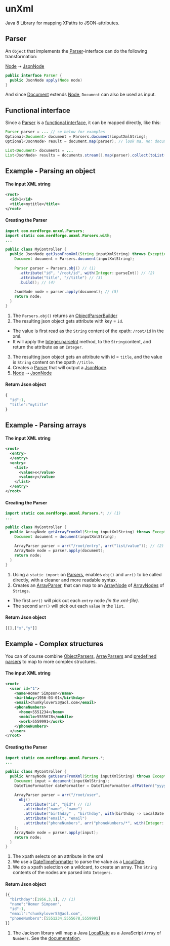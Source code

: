 # unXml

Java 8 Library for mapping XPaths to JSON-attributes.

## Parser

An `Object` that implements the [Parser](src/main/java/com/nerdforge/unxml/parsers/Parser.java)-interface can do the following transformation:

[Node](https://docs.oracle.com/javase/8/docs/api/index.html?org/w3c/dom/Node.html) ➝ [JsonNode](http://fasterxml.github.io/jackson-databind/javadoc/2.5/com/fasterxml/jackson/databind/JsonNode.html)
```java
public interface Parser {
  public JsonNode apply(Node node)
}
```

And since [Document](https://docs.oracle.com/javase/8/docs/api/org/w3c/dom/Document.html) extends [Node](https://docs.oracle.com/javase/8/docs/api/index.html?org/w3c/dom/Node.html), `Document` can also be used as input.

## Functional interface

Since a [Parser](src/main/java/com/nerdforge/unxml/parsers/Parser.java) is a [functional interface](https://docs.oracle.com/javase/8/docs/api/java/lang/FunctionalInterface.html), it can be mapped directly, like this:

```java
Parser parser = ... // se below for examples
Optional<Document> document = Parsers.document(inputXmlString);
Optional<JsonNode> result = document.map(parser); // look ma, no: document.map(parser::apply);

List<Document> documents = ...
List<JsonNode> results = documents.stream().map(parser).collect(toList());
```

## Example - Parsing an object

#### The input XML string

```xml
<root>
  <id>1</id>
  <title>mytitle</title>
</root>
```

#### Creating the Parser

```java
import com.nerdforge.unxml.Parsers;
import static com.nerdforge.unxml.Parsers.with;
...

public class MyController {
  public JsonNode getJsonFromXml(String inputXmlString) throws Exception {
    Document document = Parsers.document(inputXmlString);
    
    Parser parser = Parsers.obj() // (1)
      .attribute("id", "/root/id", with(Integer::parseInt)) // (2)
      .attribute("title", "//title") // (3) 
      .build(); // (4)
    
    JsonNode node = parser.apply(document); // (5)
    return node;
  }
}
```

 1. The `Parsers.obj()` returns an [ObjectParserBuilder](src/main/java/com/nerdforge/unxml/parsers/builders/ObjectParserBuilder.java)
 2. The resulting json object gets attribute with key = `id`.
   * The value is first read as the `String` content of the xpath: `/root/id` in the xml.
   * It will apply the [Integer.parseInt](https://docs.oracle.com/javase/8/docs/api/java/lang/Integer.html) method, to the `String`content, and return the attribute as an `Integer`.
 3. The resulting json object gets an attribute with id = `title`, and the value is `String` content on the xpath `//title`.
 4. Creates a [Parser](src/main/java/com/nerdforge/unxml/parsers/Parser.java) that will output a [JsonNode](http://fasterxml.github.io/jackson-databind/javadoc/2.5/com/fasterxml/jackson/databind/JsonNode.html).
 5. [Node](https://docs.oracle.com/javase/8/docs/api/index.html?org/w3c/dom/Node.html) ➝ [JsonNode](http://fasterxml.github.io/jackson-databind/javadoc/2.5/com/fasterxml/jackson/databind/JsonNode.html)

#### Return Json object

```javascript
{
  "id":1,
  "title":"mytitle"
}
```

## Example - Parsing arrays

#### The input XML string

```xml
<root>
  <entry>
  </entry>
  <entry>
    <list>
      <value>x</value>
      <value>y</value>
    </list>
  </entry>
</root>
```

#### Creating the Parser

```java
import static com.nerdforge.unxml.Parsers.*; // (1)
...

public class MyController {
  public ArrayNode getArrayFromXml(String inputXmlString) throws Exception {
    Document document = document(inputXmlString);
    
    ArrayParser parser = arr("/root/entry", arr("list/value")); // (2)
    ArrayNode node = parser.apply(document);
    return node;
  }
}
```

 1. Using a `static import` on [Parsers](src/main/java/com/nerdforge/unxml/Parsers.java), enables `obj()` and `arr()` to be called directly, with a cleaner and more readable syntax.
 2. Creates an [ArrayParser](src/main/java/com/nerdforge/unxml/parsers/ArrayParser.java), that can map to an [ArrayNode](http://fasterxml.github.io/jackson-databind/javadoc/2.5/com/fasterxml/jackson/databind/node/ArrayNode.html) of [ArrayNodes](http://fasterxml.github.io/jackson-databind/javadoc/2.5/com/fasterxml/jackson/databind/node/ArrayNode.html) of `Strings`.
  * The first `arr()` will pick out each `entry` node *(in the xml-file)*.
  * The second `arr()` will pick out each `value` in the `list`.

#### Return Json object

```javascript
[[],["x","y"]]
```

## Example - Complex structures

You can of course combine [ObjectParsers](src/main/java/com/nerdforge/unxml/parsers/ObjectParser.java), [ArrayParsers](src/main/java/com/nerdforge/unxml/parsers/ArrayParser.java) and [predefined parsers](src/main/java/com/nerdforge/unxml/parsers/SimpleParsers.java) to map to more complex structures.

#### The input XML string

```xml
<root>
  <user id="1">
    <name>Homer Simpson</name>
    <birthday>1956-03-01</birthday>
    <email>chunkylover53@aol.com</email>
    <phoneNumbers>
      <home>5551234</home>
      <mobile>5555678</mobile>
      <work>5559991</work>
    </phoneNumbers>
  </user>
</root>
```

#### Creating the Parser

```java
import static com.nerdforge.unxml.Parsers.*;
...

public class MyController {
  public ArrayNode getUsersFromXml(String inputXmlString) throws Exception {
    Document input = document(inputXmlString);
    DateTimeFormatter dateFormatter = DateTimeFormatter.ofPattern("yyyy-MM-dd");

    ArrayParser parser = arr("/root/user",
      obj()
        .attribute("id", "@id") // (1)
        .attribute("name", "name")
        .attribute("birthday" , "birthday", with(birthday -> LocalDate.parse(birthday, dateFormatter))) // (2)
        .attribute("email", "email")
        .attribute("phoneNumbers", arr("phoneNumbers/*", with(Integer::parseInt))) // (3)
    );
    ArrayNode node = parser.apply(input);
    return node;
  }
}
```

 1. The xpath selects on an attribute in the xml
 2. We use a [DateTimeFormatter](https://docs.oracle.com/javase/8/docs/api/java/time/format/DateTimeFormatter.html) to parse the value as a [LocalDate](https://docs.oracle.com/javase/8/docs/api/java/time/LocalDate.html).
 3. We do a xpath selection on a wildcard, to create an array. The `String` contents of the nodes are parsed into `Integers`.

#### Return Json object

```javascript
[{
  "birthday":[1956,3,1], // (1)
  "name":"Homer Simpson",
  "id":1,
  "email":"chunkylover53@aol.com",
  "phoneNumbers":[5551234,5555678,5559991]
}]
```

 1. The Jackson library will map a Java [LocalDate](https://docs.oracle.com/javase/8/docs/api/java/time/LocalDate.html) as a JavaScript `Array` of `Numbers`. See the [documentation](https://github.com/FasterXML/jackson-datatype-jsr310).
